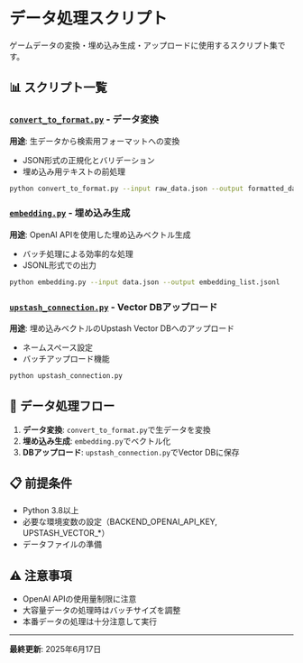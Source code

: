 # データ処理スクリプト

ゲームデータの変換・埋め込み生成・アップロードに使用するスクリプト集です。

## 📊 スクリプト一覧

### [`convert_to_format.py`](./convert_to_format.py) - データ変換
**用途**: 生データから検索用フォーマットへの変換
- JSON形式の正規化とバリデーション
- 埋め込み用テキストの前処理

```bash
python convert_to_format.py --input raw_data.json --output formatted_data.json
```

### [`embedding.py`](./embedding.py) - 埋め込み生成
**用途**: OpenAI APIを使用した埋め込みベクトル生成
- バッチ処理による効率的な処理
- JSONL形式での出力

```bash
python embedding.py --input data.json --output embedding_list.jsonl
```

### [`upstash_connection.py`](./upstash_connection.py) - Vector DBアップロード
**用途**: 埋め込みベクトルのUpstash Vector DBへのアップロード
- ネームスペース設定
- バッチアップロード機能

```bash
python upstash_connection.py
```

## 🔄 データ処理フロー

1. **データ変換**: `convert_to_format.py`で生データを変換
2. **埋め込み生成**: `embedding.py`でベクトル化
3. **DBアップロード**: `upstash_connection.py`でVector DBに保存

## 📋 前提条件

- Python 3.8以上
- 必要な環境変数の設定（BACKEND_OPENAI_API_KEY, UPSTASH_VECTOR_*）
- データファイルの準備

## ⚠️ 注意事項

- OpenAI APIの使用量制限に注意
- 大容量データの処理時はバッチサイズを調整
- 本番データの処理は十分注意して実行

---
**最終更新**: 2025年6月17日
